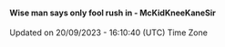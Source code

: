 #### Wise man says only fool rush in - McKidKneeKaneSir
Updated on 20/09/2023 - 16:10:40 (UTC) Time Zone
